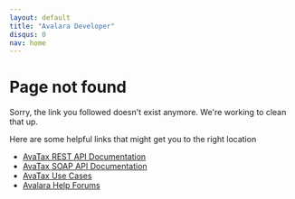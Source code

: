 ```yaml
---
layout: default
title: "Avalara Developer"
disqus: 0
nav: home
---
```

<style>

</style>

<h1>Page not found</h1>
<p>Sorry, the link you followed doesn't exist anymore. We're working to clean that up.</p>
<p>Here are some helpful links that might get you to the right location</p>
<ul>
<li><a href="avatax/api-reference/tax/v1/">AvaTax REST API Documentation</a></li>
<li><a href="avatax/api-reference/tax/soap/">AvaTax SOAP API Documentation</a></li>
<li><a href="avatax/use-cases/">AvaTax Use Cases</a></li>
<li><a href="https://community.avalara.com/avalara/category_sets/developers">Avalara Help Forums</a></li>
</ul>
